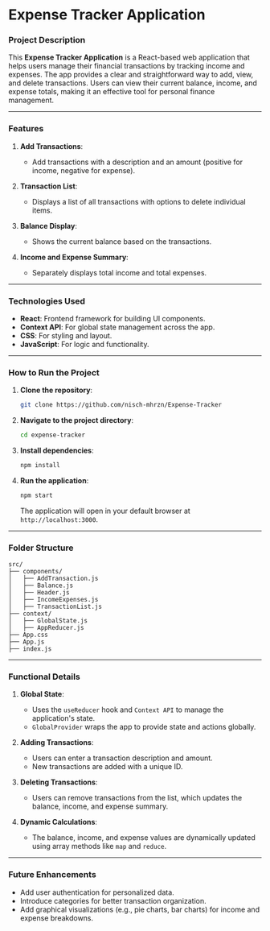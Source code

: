 # Expense Tracker Application

### Project Description
This **Expense Tracker Application** is a React-based web application that helps users manage their financial transactions by tracking income and expenses. The app provides a clear and straightforward way to add, view, and delete transactions. Users can view their current balance, income, and expense totals, making it an effective tool for personal finance management.

---

### Features
1. **Add Transactions**:
   - Add transactions with a description and an amount (positive for income, negative for expense).

2. **Transaction List**:
   - Displays a list of all transactions with options to delete individual items.

3. **Balance Display**:
   - Shows the current balance based on the transactions.

4. **Income and Expense Summary**:
   - Separately displays total income and total expenses.

---

### Technologies Used
- **React**: Frontend framework for building UI components.
- **Context API**: For global state management across the app.
- **CSS**: For styling and layout.
- **JavaScript**: For logic and functionality.

---

### How to Run the Project
1. **Clone the repository**:
   ```bash
   git clone https://github.com/nisch-mhrzn/Expense-Tracker
   ```
2. **Navigate to the project directory**:
   ```bash
   cd expense-tracker
   ```
3. **Install dependencies**:
   ```bash
   npm install
   ```
4. **Run the application**:
   ```bash
   npm start
   ```
   The application will open in your default browser at `http://localhost:3000`.

---

### Folder Structure
```
src/
├── components/
│   ├── AddTransaction.js
│   ├── Balance.js
│   ├── Header.js
│   ├── IncomeExpenses.js
│   ├── TransactionList.js
├── context/
│   ├── GlobalState.js
│   ├── AppReducer.js
├── App.css
├── App.js
├── index.js
```

---

### Functional Details
1. **Global State**:
   - Uses the `useReducer` hook and `Context API` to manage the application's state.
   - `GlobalProvider` wraps the app to provide state and actions globally.

2. **Adding Transactions**:
   - Users can enter a transaction description and amount.
   - New transactions are added with a unique ID.

3. **Deleting Transactions**:
   - Users can remove transactions from the list, which updates the balance, income, and expense summary.

4. **Dynamic Calculations**:
   - The balance, income, and expense values are dynamically updated using array methods like `map` and `reduce`.

---

### Future Enhancements
- Add user authentication for personalized data.
- Introduce categories for better transaction organization.
- Add graphical visualizations (e.g., pie charts, bar charts) for income and expense breakdowns.

